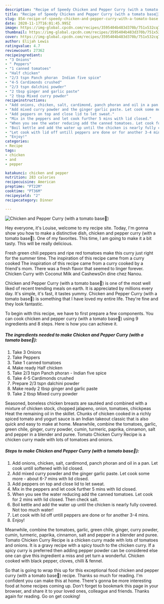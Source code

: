 ```yaml
---
description: "Recipe of Speedy Chicken and Pepper Curry (with a tomato base🍅)"
title: "Recipe of Speedy Chicken and Pepper Curry (with a tomato base🍅)"
slug: 854-recipe-of-speedy-chicken-and-pepper-curry-with-a-tomato-base
date: 2020-11-17T16:01:45.995Z
image: https://img-global.cpcdn.com/recipes/3595404b483d370b/751x532cq70/chicken-and-pepper-curry-with-a-tomato-base🍅-recipe-main-photo.jpg
thumbnail: https://img-global.cpcdn.com/recipes/3595404b483d370b/751x532cq70/chicken-and-pepper-curry-with-a-tomato-base🍅-recipe-main-photo.jpg
cover: https://img-global.cpcdn.com/recipes/3595404b483d370b/751x532cq70/chicken-and-pepper-curry-with-a-tomato-base🍅-recipe-main-photo.jpg
author: Elijah Lewis
ratingvalue: 4.7
reviewcount: 27362
recipeingredient:
- "3 Onions"
- " Peppers"
- "1 canned tomatoes"
- "Half chicken"
- "2/3 tspn Panch phoran  Indian five spice"
- "4-5 Cardimonds crushed"
- "2/3 tspn dalchini powder"
- "2 tbsp ginger and garlic paste"
- "2 tbsp Mixed curry powder"
recipeinstructions:
- "Add onions, chicken, salt, cardimond, panch phoran and oil in a pan. Let cook untill softened with lid closed."
- "Add mixed curry powder and the ginger garlic paste. Let cook some more - about 6-7 mins with lid closed."
- "Add peppers on top and close lid to let sweat."
- "Mix in the peppers and let cook further 5 mins with lid closed."
- "When you see the water reducing add the canned tomatoes. Let cook for 2 mins with lid closed. Then check salt."
- "Boil kettle and add the water up until the chicken is nearly fully covered. Not too much water!"
- "Let cook with lid off untill peppers are done or for another 3-4 mins."
- "Enjoy!"
categories:
- Recipe
tags:
- chicken
- and
- pepper

katakunci: chicken and pepper 
nutrition: 283 calories
recipecuisine: American
preptime: "PT22M"
cooktime: "PT36M"
recipeyield: "2"
recipecategory: Dinner

---
```



![Chicken and Pepper Curry (with a tomato base🍅)](https://img-global.cpcdn.com/recipes/3595404b483d370b/751x532cq70/chicken-and-pepper-curry-with-a-tomato-base🍅-recipe-main-photo.jpg)

Hey everyone, it's Louise, welcome to my recipe site. Today, I'm gonna show you how to make a distinctive dish, chicken and pepper curry (with a tomato base🍅). One of my favorites. This time, I am going to make it a bit tasty. This will be really delicious.

Fresh green chili peppers and ripe red tomatoes make this curry just right for the summer time. The inspiration of this recipe came from a curry cooked The inspiration of this recipe came from a curry cooked by a friend&#39;s mom. There was a fresh flavor that seemed to linger forever. Chicken Curry with Coconut Milk and CashewsOn dine chez Nanou.

Chicken and Pepper Curry (with a tomato base🍅) is one of the most well liked of recent trending meals on earth. It is appreciated by millions every day. It's simple, it's fast, it tastes yummy. Chicken and Pepper Curry (with a tomato base🍅) is something that I have loved my entire life. They're fine and they look fantastic.


To begin with this recipe, we have to first prepare a few components. You can cook chicken and pepper curry (with a tomato base🍅) using 9 ingredients and 8 steps. Here is how you can achieve it.

<!--inarticleads1-->

##### The ingredients needed to make Chicken and Pepper Curry (with a tomato base🍅):

1. Take 3 Onions
1. Take  Peppers
1. Take 1 canned tomatoes
1. Make ready Half chicken
1. Take 2/3 tspn Panch phoran - Indian five spice
1. Take 4-5 Cardimonds crushed
1. Prepare 2/3 tspn dalchini powder
1. Make ready 2 tbsp ginger and garlic paste
1. Take 2 tbsp Mixed curry powder


Seasoned, boneless chicken breasts are sautéed and combined with a mixture of chicken stock, chopped jalapeno, onion, tomatoes, chickpeas Heat the remaining oil in the skillet. Chunks of chicken cooked in a richly spiced tomato and yogurt sauce is an Indian takeout classic that is also quick and easy to make at home. Meanwhile, combine the tomatoes, garlic, green chile, ginger, curry powder, cumin, turmeric, paprika, cinnamon, salt and pepper in a blender and puree. Tomato Chicken Curry Recipe is a chicken curry made with lots of tomatoes and onions. 

<!--inarticleads2-->

##### Steps to make Chicken and Pepper Curry (with a tomato base🍅):

1. Add onions, chicken, salt, cardimond, panch phoran and oil in a pan. Let cook untill softened with lid closed.
1. Add mixed curry powder and the ginger garlic paste. Let cook some more - about 6-7 mins with lid closed.
1. Add peppers on top and close lid to let sweat.
1. Mix in the peppers and let cook further 5 mins with lid closed.
1. When you see the water reducing add the canned tomatoes. Let cook for 2 mins with lid closed. Then check salt.
1. Boil kettle and add the water up until the chicken is nearly fully covered. Not too much water!
1. Let cook with lid off untill peppers are done or for another 3-4 mins.
1. Enjoy!


Meanwhile, combine the tomatoes, garlic, green chile, ginger, curry powder, cumin, turmeric, paprika, cinnamon, salt and pepper in a blender and puree. Tomato Chicken Curry Recipe is a chicken curry made with lots of tomatoes and onions. It is a gravy recipe with a spicy touch to the chicken curry. If a spicy curry is preferred then adding pepper powder can be considered else one can give this ingredient a miss and yet turn a wonderful. Chicken cooked with black pepper, cloves, chilli &amp; fennel. 

So that is going to wrap this up for this exceptional food chicken and pepper curry (with a tomato base🍅) recipe. Thanks so much for reading. I'm confident you can make this at home. There's gonna be more interesting food at home recipes coming up. Don't forget to bookmark this page in your browser, and share it to your loved ones, colleague and friends. Thanks again for reading. Go on get cooking!
